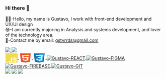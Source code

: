 ### Hi there 👋


👨‍💻-Hello, my name is Gustavo, I work with front-end development and UX/UI design <br>
😎-I am currently majoring in Analysis and systems development, and lover of the technology area.<br>
📖-Contact me by email: gstvrrds@gmail.com

<div style ="display: inline;">
  <a href="https://github.com/GustavoRRSilva">
  <img height="180em" src="https://github-readme-stats.vercel.app/api?username=GustavoRRSilva&show_icons=true&theme=dracula&include_all_commits=true&count_private=true"/>
  <img height="180em" src="https://github-readme-stats.vercel.app/api/top-langs/?username=GustavoRRSilva&layout=compact&langs_count=7&theme=dracula"/>
<div style="display: inline"><br>
  <img align="center" alt="Gustavo-Js" height="30" width="40" src="https://raw.githubusercontent.com/devicons/devicon/master/icons/javascript/javascript-plain.svg">
  <img align="center" alt="Gustavo-HTML" height="30" width="40" src="https://raw.githubusercontent.com/devicons/devicon/master/icons/html5/html5-original.svg">
  <img align="center" alt="Gustavo-CSS" height="30" width="40" src="https://raw.githubusercontent.com/devicons/devicon/master/icons/css3/css3-original.svg">
  <img align="center" alt="Gustavo-REACT" height="30" width="40"  src="https://cdn.jsdelivr.net/gh/devicons/devicon/icons/react/react-original.svg" />
  <img align="center" alt="Gustavo-FIGMA" height="30" width="40"   src="https://cdn.jsdelivr.net/gh/devicons/devicon/icons/figma/figma-original.svg" />
  <img  align="center" alt="Gustavo-FIREBASE" height="30" width="40"    src="https://cdn.jsdelivr.net/gh/devicons/devicon/icons/firebase/firebase-plain.svg" />
  <img align="center" alt="Gustavo-GIT" height="30" width="40"   src="https://cdn.jsdelivr.net/gh/devicons/devicon/icons/git/git-original.svg" />
</div>
  </div> 
<br>
 
<div> 
  <a href="https://www.instagram.com/gustavenho_1/" target="_blank"><img src="https://img.shields.io/badge/-Instagram-%23E4405F?style=for-the-badge&logo=instagram&logoColor=white" target="_blank"></a>
  <a href = "mailto:gstvrrds@gmail.com"><img src="https://img.shields.io/badge/-Gmail-%23333?style=for-the-badge&logo=gmail&logoColor=white" target="_blank"></a>
  <a href="https://www.linkedin.com/in/gustavo-rodrigues-114526242/" target="_blank"><img src="https://img.shields.io/badge/-LinkedIn-%230077B5?style=for-the-badge&logo=linkedin&logoColor=white" target="_blank"></a> 
</div>
